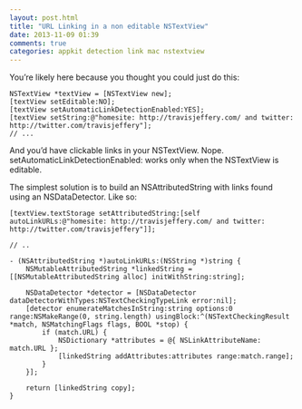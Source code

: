 ```yaml
---
layout: post.html
title: "URL Linking in a non editable NSTextView"
date: 2013-11-09 01:39
comments: true
categories: appkit detection link mac nstextview
---
```


You’re likely here because you thought you could just do this:

``` objc
NSTextView *textView = [NSTextView new];
[textView setEditable:NO];
[textView setAutomaticLinkDetectionEnabled:YES];
[textView setString:@"homesite: http://travisjeffery.com/ and twitter: http://twitter.com/travisjeffery"];
// ...
```

And you’d have clickable links in your NSTextView. Nope. setAutomaticLinkDetectionEnabled: works only when the NSTextView is editable.

The simplest solution is to build an NSAttributedString with links found using an NSDataDetector. Like so:

``` objc
[textView.textStorage setAttributedString:[self autoLinkURLs:@"homesite: http://travisjeffery.com/ and twitter: http://twitter.com/travisjeffery"]];

// ..

- (NSAttributedString *)autoLinkURLs:(NSString *)string {
    NSMutableAttributedString *linkedString = [[NSMutableAttributedString alloc] initWithString:string];

    NSDataDetector *detector = [NSDataDetector dataDetectorWithTypes:NSTextCheckingTypeLink error:nil];
    [detector enumerateMatchesInString:string options:0 range:NSMakeRange(0, string.length) usingBlock:^(NSTextCheckingResult *match, NSMatchingFlags flags, BOOL *stop) {
        if (match.URL) {
            NSDictionary *attributes = @{ NSLinkAttributeName: match.URL };
            [linkedString addAttributes:attributes range:match.range];
        }
    }];

    return [linkedString copy];
}
```

